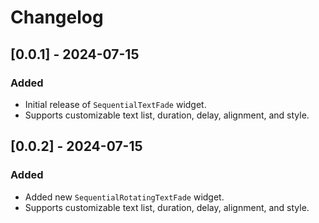 # Changelog

## [0.0.1] - 2024-07-15
### Added
- Initial release of `SequentialTextFade` widget.
- Supports customizable text list, duration, delay, alignment, and style.

## [0.0.2] - 2024-07-15
### Added
- Added new `SequentialRotatingTextFade` widget.
- Supports customizable text list, duration, delay, alignment, and style.
